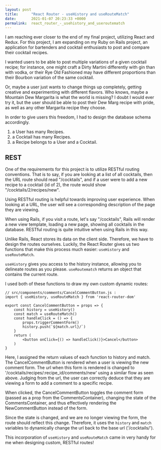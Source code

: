 ```yaml
---
layout: post
title:      "React Router - useHistory and useRouteMatch"
date:       2021-01-07 20:23:33 +0000
permalink:  react_router_-_usehistory_and_useroutematch
---
```



I am reaching ever closer to the end of my final project, utilizing React and Redux. For this project, I am expanding on my Ruby on Rails project, an application for bartenders and cocktail enthusiasts to post and compare their cocktail recipes.

I wanted users to be able to post multiple variations of a given cocktail recipe; for instance, one might craft a Dirty Martini differently with gin than with vodka, or their Rye Old Fashioned may have different proportions than their Bourbon variation of the same cocktail. 

Or, maybe a user just wants to change things up completely, getting creative and experimenting with different flavors. Who knows, maybe a Mountain Dew Margarita is what the world is missing? I doubt I would ever try it, but the user should be able to post their Dew Marg recipe with pride, as well as any other Margarita recipe they choose.

In order to give users this freedom, I had to design the database schema accordingly.
1. a User has many Recipes.
2. a Cocktail has many Recipes.
3. a Recipe belongs to a User and a Cocktail.

## REST

One of the requirements for this project is to utilize RESTful routing conventions. That is to say, if you are looking at a list of all cocktails, then the URL route should read "/cocktails", and if a user were to add a new recipe to a cocktail (id of 2), the route would show "/cocktails/2/recipes/new".

Using RESTful routing is helpful towards improving user experience. When looking at a URL, the user will see a corresponding description of the page they are viewing.

When using Rails, if you visit a route, let's say "/cocktails", Rails will render a new view template, loading a new page, showing all cocktails in the database. RESTful routing is quite intuitive when using Rails in this way.

Unlike Rails, React stores its data on the client side. Therefore, we have to design the routes ourselves. Luckily, the React Router gives us two functions that make this process much easier: `useHistory` and `useRouteMatch`.

`useHistory` gives you access to the history instance, allowing you to delineate routes as you please.
`useRoutematch` returns an object that contains the current route.

I used both of these functions to draw my own custom dynamic routes: 

```
// src/components/comments/CancelCommentButton.js :
import { useHistory, useRouteMatch } from 'react-router-dom'

export const CancelCommentButton = props => {
    const history = useHistory()
    const match = useRouteMatch()
    const handleClick = () => {
        props.triggerCommentForm()
        history.push(`${match.url}/`)
    }
    return (
        <button onClick={() => handleClick()}>Cancel</button>
    )
}
```

Here, I assigned the return values of each function to history and match. The CancelCommentButton is rendered when a user is viewing the new comment form. The url when this form is rendered is changed to '/cocktails/recipes/:recipe_id/comments/new' using a similar flow as seen above. Judging from the url, the user can correctly deduce that they are viewing a form to add a comment to a specific recipe.

When clicked, the CancelCommentButton toggles the comment form (passed as a prop from the CommentsContainer), changing the state of the CommentsContainer, and thus effectively rendering the NewCommentButton instead of the form. 

Since the state is changed, and we are no longer viewing the form, the route should reflect this change. Therefore, it uses the `history` and `match` variables to dynamically change the url back to the base url ('/cocktails/').

This incorporation of `useHistory` and `useRouteMatch` came in very handy for me when designing custom, RESTful routes!









